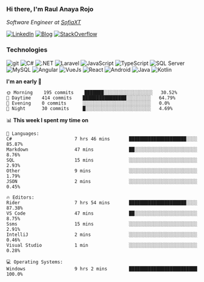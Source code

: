 ### Hi there, I'm Raul Anaya Rojo
*Software Engineer at [SofiaXT](https://www.sofiaxt.com/)*  

[![LinkedIn](https://img.shields.io/badge/LinkedIn-0073b1?logo=linkedin&style=flat-square&logoColor=white)](https://www.linkedin.com/in/anayarojo/)
[![Blog](https://img.shields.io/badge/Blog-1976d2?logo=bitbucket&style=flat-square&logoColor=white)](http://anayarojo.net/)
[![StackOverflow](https://img.shields.io/badge/StackOverflow-FE7A16?logo=stackoverflow&style=flat-square&logoColor=white)](https://stackoverflow.com/users/3779757/anayarojo?tab=profile)

### Technologies
![git](https://img.shields.io/badge/git-F05133?style=flat-square&logo=git&logoColor=white)
![C#](https://img.shields.io/badge/C%23-690081?style=flat-square&logo=c-sharp&logoColor=white)
![.NET](https://img.shields.io/badge/.NET-690081?style=flat-square&logo=.net)
![Laravel](https://img.shields.io/badge/Laravel-FF2D20?style=flat-square&logo=laravel&logoColor=white)
![JavaScript](https://img.shields.io/badge/JavaScript-F7DF1E?style=flat-square&logo=javascript&logoColor=222)
![TypeScript](https://img.shields.io/badge/TypeScript-3178C6?style=flat-square&logo=typescript&logoColor=white)
![SQL Server](https://img.shields.io/badge/SQL_Server-E02E28?style=flat-square&logo=microsoft-sql-server)
![MySQL](https://img.shields.io/badge/MySQL-00758F?style=flat-square&logo=mysql&logoColor=white)
![Angular](https://img.shields.io/badge/Angular-C3002F?style=flat-square&logo=angular)
![VueJs](https://img.shields.io/badge/Vue-4FC08D?style=flat-square&logo=vue&logoColor=white)
![React](https://img.shields.io/badge/React-61DAFB?style=flat-square&logo=react&logoColor=222)
![Android](https://img.shields.io/badge/Android-78C257?style=flat-square&logo=android&logoColor=white)
![Java](https://img.shields.io/badge/Java-007396?style=flat-square&logo=java)
![Kotlin](https://img.shields.io/badge/Kotlin-5848F4?logo=kotlin&style=flat-square&logoColor=white)

<!--
**anayarojo/anayarojo** is a ✨ _special_ ✨ repository because its `README.md` (this file) appears on your GitHub profile.

Here are some ideas to get you started:

- 🔭 I’m currently working on ...
- 🌱 I’m currently learning ...
- 👯 I’m looking to collaborate on ...
- 🤔 I’m looking for help with ...
- 💬 Ask me about ...
- 📫 How to reach me: ...
- 😄 Pronouns: ...
- ⚡ Fun fact: ...
-->

<!--START_SECTION:waka-->
**I'm an early 🐤** 

```text
🌞 Morning    195 commits    ███████░░░░░░░░░░░░░░░░░░   30.52% 
🌆 Daytime    414 commits    ████████████████░░░░░░░░░   64.79% 
🌃 Evening    0 commits      ░░░░░░░░░░░░░░░░░░░░░░░░░   0.0% 
🌙 Night      30 commits     █░░░░░░░░░░░░░░░░░░░░░░░░   4.69%

```


📊 **This week I spent my time on** 

```text
💬 Languages: 
C#                       7 hrs 46 mins       █████████████████████░░░░   85.87% 
Markdown                 47 mins             ██░░░░░░░░░░░░░░░░░░░░░░░   8.76% 
SQL                      15 mins             ░░░░░░░░░░░░░░░░░░░░░░░░░   2.93% 
Other                    9 mins              ░░░░░░░░░░░░░░░░░░░░░░░░░   1.79% 
JSON                     2 mins              ░░░░░░░░░░░░░░░░░░░░░░░░░   0.45%

🔥 Editors: 
Rider                    7 hrs 54 mins       █████████████████████░░░░   87.38% 
VS Code                  47 mins             ██░░░░░░░░░░░░░░░░░░░░░░░   8.75% 
Ssms                     15 mins             ░░░░░░░░░░░░░░░░░░░░░░░░░   2.91% 
IntelliJ                 2 mins              ░░░░░░░░░░░░░░░░░░░░░░░░░   0.46% 
Visual Studio            1 min               ░░░░░░░░░░░░░░░░░░░░░░░░░   0.28%

💻 Operating Systems: 
Windows                  9 hrs 2 mins        █████████████████████████   100.0%

```


<!--END_SECTION:waka-->
